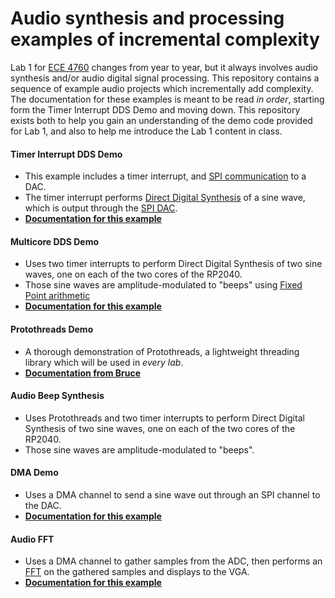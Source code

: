 # Audio synthesis and processing examples of incremental complexity

Lab 1 for [ECE 4760](https://ece4760.github.io) changes from year to year, but it always involves audio synthesis and/or audio digital signal processing. This repository contains a sequence of example audio projects which incrementally add complexity. The documentation for these examples is meant to be read *in order*, starting form the Timer Interrupt DDS Demo and moving down. This repository exists both to help you gain an understanding of the demo code provided for Lab 1, and also to help me introduce the Lab 1 content in class.


<!-- #### Blinky Demo
- Blinks the Pico's onboard LED by toggling a GPIO port.
- The "Hello world!" of a new microcontroller.
- [**Documentation for this example**](https://vanhunteradams.com/Pico/Setup/UsingPicoSDK.html) -->
#### Timer Interrupt DDS Demo
- This example includes a timer interrupt, and [SPI communication](https://vanhunteradams.com/Protocols/SPI/SPI.html) to a DAC.
- The timer interrupt performs [Direct Digital Synthesis](https://vanhunteradams.com/DDS/DDS.html) of a sine wave, which is output through the [SPI DAC](https://ww1.microchip.com/downloads/aemDocuments/documents/OTH/ProductDocuments/DataSheets/20002249B.pdf). 
- [**Documentation for this example**](https://vanhunteradams.com/Pico/TimerIRQ/SPI_DDS.html)
#### Multicore DDS Demo
- Uses two timer interrupts to perform Direct Digital Synthesis of two sine waves, one on each of the two cores of the RP2040. 
- Those sine waves are amplitude-modulated to "beeps" using [Fixed Point arithmetic](https://vanhunteradams.com/FixedPoint/FixedPoint.html)
- [**Documentation for this example**](https://vanhunteradams.com/Pico/Multi/MultiCore.html)
#### Protothreads Demo
- A thorough demonstration of Protothreads, a lightweight threading library which will be used in *every lab*.
- [**Documentation from Bruce**](https://people.ece.cornell.edu/land/courses/ece4760/RP2040/C_SDK_protothreads/index_Protothreads.html)
#### Audio Beep Synthesis
- Uses Protothreads and two timer interrupts to perform Direct Digital Synthesis of two sine waves, one on each of the two cores of the RP2040. 
- Those sine waves are amplitude-modulated to "beeps".
#### DMA Demo
- Uses a DMA channel to send a sine wave out through an SPI channel to the DAC.
- [**Documentation for this example**](https://vanhunteradams.com/Pico/DAC/DMA_DAC.html)
#### Audio FFT
- Uses a DMA channel to gather samples from the ADC, then performs an [FFT](https://vanhunteradams.com/FFT/FFT.html) on the gathered samples and displays to the VGA.
- [**Documentation for this example**](https://vanhunteradams.com/Pico/VGA/FFT.html)